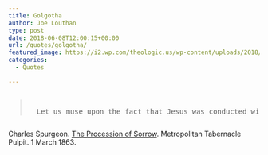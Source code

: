 ```yaml
---
title: Golgotha
author: Joe Louthan
type: post
date: 2018-06-08T12:00:15+00:00
url: /quotes/golgotha/
featured_image: https://i2.wp.com/theologic.us/wp-content/uploads/2018/06/Skulls-Cambodia_20090619173004-1.jpg?resize=700%2C468
categories:
  - Quotes

---
```

<pre><blockquote>
  Let us muse upon the fact that Jesus was conducted without the gates of the city. It was the common place of death. That little rising ground, which perhaps was called Golgotha, the place of a skull, from its somewhat resembling the crown of a man's skull, was the common place of execution. It was one of Death's castles; here he stored his gloomiest trophies; he was the grim lord of that stronghold. Our great hero, the destroyer of Death, bearded the lion in his den, slew the monster in his own castle, and dragged the dragon captive from his own den. Methinks Death thought it a splendid triumph when he saw the Master impaled and bleeding in the dominions of destruction; little did he know that the grave was to be rifled, and himself destroyed, by that crucified Son of man.
</blockquote></pre>

Charles Spurgeon. <a href="http://www.romans45.org/spurgeon/sermons/0497.htm" rel="noopener" target="_blank">The Procession of Sorrow</a>. Metropolitan Tabernacle Pulpit. 1 March 1863.